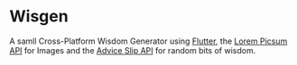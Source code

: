 # Wisgen

A samll Cross-Platform Wisdom Generator using [Flutter](https://flutter.dev/), the [Lorem Picsum API](https://picsum.photos/) for Images and the [Advice Slip API](https://api.adviceslip.com/advice) for random bits of wisdom.


